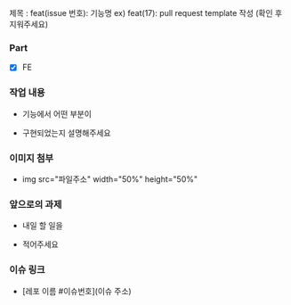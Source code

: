 제목 : feat(issue 번호): 기능명
  ex) feat(17): pull request template 작성
  (확인 후 지워주세요)

### Part

- [x] FE

### 작업 내용

- 기능에서 어떤 부분이

- 구현되었는지 설명해주세요

### 이미지 첨부

- img src="파일주소" width="50%" height="50%"

### 앞으로의 과제

- 내일 할 일을

- 적어주세요


### 이슈 링크

- [레포 이름 #이슈번호](이슈 주소)
